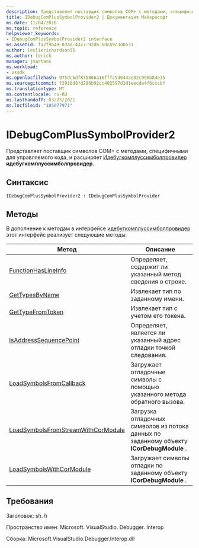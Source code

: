 ```yaml
---
description: Представляет поставщик символов COM+ с методами, специфичными для управляемого кода, и расширяет Идебугкомплуссимболпровидер.
title: IDebugComPlusSymbolProvider2 | Документация Майкрософт
ms.date: 11/04/2016
ms.topic: reference
helpviewer_keywords:
- IDebugComPlusSymbolProvider2 interface
ms.assetid: fa2f9b49-03ad-43c7-92d6-6dcb9c3d0531
author: leslierichardson95
ms.author: lerich
manager: jmartens
ms.workload:
- vssdk
ms.openlocfilehash: 975dc6df875866a16fffc5d044ae82c996b84e35
ms.sourcegitcommit: f2916d8fd296b92cc402597d1d1eecda4f6cccbf
ms.translationtype: MT
ms.contentlocale: ru-RU
ms.lasthandoff: 03/25/2021
ms.locfileid: "105077971"
---
```

# <a name="idebugcomplussymbolprovider2"></a>IDebugComPlusSymbolProvider2
Представляет поставщик символов COM+ с методами, специфичными для управляемого кода, и расширяет [Идебугкомплуссимболпровидер](../../../extensibility/debugger/reference/idebugcomplussymbolprovider.md) **идебугкомплуссимболпровидер**.

## <a name="syntax"></a>Синтаксис

```
IDebugComPlusSymbolProvider2 : IDebugComPlusSymbolProvider
```

## <a name="methods"></a>Методы
 В дополнение к методам в интерфейсе [идебугкомплуссимболпровидер](../../../extensibility/debugger/reference/idebugcomplussymbolprovider.md) этот интерфейс реализует следующие методы:

|Метод|Описание|
|------------|-----------------|
|[FunctionHasLineInfo](../../../extensibility/debugger/reference/idebugcomplussymbolprovider2-functionhaslineinfo.md)|Определяет, содержит ли указанный метод сведения о строке.|
|[GetTypesByName](../../../extensibility/debugger/reference/idebugcomplussymbolprovider2-gettypesbyname.md)|Извлекает тип по заданному имени.|
|[GetTypeFromToken](../../../extensibility/debugger/reference/idebugcomplussymbolprovider2-gettypefromtoken.md)|Извлекает тип с учетом его токена.|
|[IsAddressSequencePoint](../../../extensibility/debugger/reference/idebugcomplussymbolprovider2-isaddresssequencepoint.md)|Определяет, является ли указанный адрес отладки точкой следования.|
|[LoadSymbolsFromCallback](../../../extensibility/debugger/reference/idebugcomplussymbolprovider2-loadsymbolsfromcallback.md)|Загружает отладочные символы с помощью указанного метода обратного вызова.|
|[LoadSymbolsFromStreamWithCorModule](../../../extensibility/debugger/reference/idebugcomplussymbolprovider2-loadsymbolsfromstreamwithcormodule.md)|Загрузка отладочных символов из потока данных по заданному объекту **ICorDebugModule** .|
|[LoadSymbolsWithCorModule](../../../extensibility/debugger/reference/idebugcomplussymbolprovider2-loadsymbolswithcormodule.md)|Загружает символы отладки по заданному объекту **ICorDebugModule** .|

## <a name="requirements"></a>Требования
 Заголовок: sh. h

 Пространство имен: Microsoft. VisualStudio. Debugger. Interop

 Сборка: Microsoft.VisualStudio.Debugger.Interop.dll
